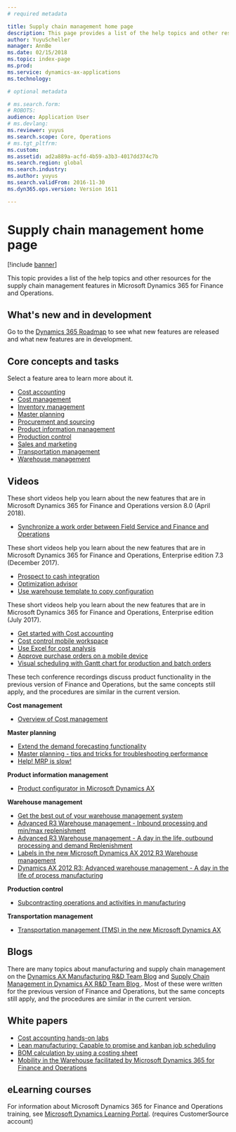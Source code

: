 ```yaml
---
# required metadata

title: Supply chain management home page
description: This page provides a list of the help topics and other resources for the supply chain management features in Microsoft Dynamics 365 for Finance and Operations.   
author: YuyuScheller
manager: AnnBe
ms.date: 02/15/2018
ms.topic: index-page
ms.prod: 
ms.service: dynamics-ax-applications
ms.technology: 

# optional metadata

# ms.search.form: 
# ROBOTS: 
audience: Application User
# ms.devlang: 
ms.reviewer: yuyus
ms.search.scope: Core, Operations
# ms.tgt_pltfrm: 
ms.custom: 
ms.assetid: ad2a889a-acfd-4b59-a3b3-4017dd374c7b
ms.search.region: global
ms.search.industry: 
ms.author: yuyus
ms.search.validFrom: 2016-11-30
ms.dyn365.ops.version: Version 1611

---
```


# Supply chain management home page

[!include [banner](includes/banner.md)]

This topic provides a list of the help topics and other resources for the supply chain management features in Microsoft Dynamics 365 for Finance and Operations. 

## What's new and in development
Go to the <a href="https://roadmap.dynamics.com/">Dynamics 365 Roadmap</a> to see what new features are released and what new features are in development. 

## Core concepts and tasks

Select a feature area to learn more about it.

- [Cost accounting](../financials/cost-accounting/cost-accounting-home-page.md)
- [Cost management](cost-management/cost-management-home-page.md)  
- [Inventory management](inventory/inventory-home-page.md)
- [Master planning](master-planning/master-planning-home-page.md)
- [Procurement and sourcing](procurement/procurement-sourcing-overview.md)
- [Product information management](pim/product-information.md)
- [Production control](production-control/production-process-overview.md)
- [Sales and marketing](sales-marketing/overview-sales-marketing.md)
- [Transportation management](transportation/transportation-management-overview.md)
- [Warehouse management](warehousing/warehouse-configuration.md)

## Videos

These short videos help you learn about the new features that are in Microsoft Dynamics 365 for Finance and Operations version 8.0 (April 2018).

- [Synchronize a work order between Field Service and Finance and Operations](https://youtu.be/hAB4TDVMjxU)

These short videos help you learn about the new features that are in Microsoft Dynamics 365 for Finance and Operations, Enterprise edition 7.3 (December 2017).

-  [Prospect to cash integration](https://youtu.be/AVV9x5x-XCg) 
-  [Optimization advisor](https://www.youtube.com/watch?v=MRsAzgFCUSQ&t=4s)
-  [Use warehouse template to copy configuration](https://www.youtube.com/watch?v=K2WIfFlqJYs&feature=youtu.be)

These short videos help you learn about the new features that are in Microsoft Dynamics 365 for Finance and Operations, Enterprise edition (July 2017).

-  [Get started with Cost accounting](https://youtu.be/1pUDtJQZ8FU)
-  [Cost control mobile workspace](https://youtu.be/imsuTg8rUVk)
-  [Use Excel for cost analysis](https://youtu.be/-HKHYdClvx8)
-  [Approve purchase orders on a mobile device](https://youtu.be/gZ-gOlJe7H8)
-  [Visual scheduling with Gantt chart for production and batch orders](https://youtu.be/BtbuShkGj4I)

These tech conference recordings discuss product functionality in the previous version of Finance and Operations, but the same concepts still apply, and the procedures are similar in the current version. 

**Cost management**

-  [Overview of Cost management](https://www.youtube.com/watch?v=vXzlC-mOBcg&feature=youtu.be)

**Master planning**

-  [Extend the demand forecasting functionality](https://www.youtube.com/watch?v=4OIKIXLiNjI&feature=youtu.be)
-  [Master planning - tips and tricks for troubleshooting performance](https://youtu.be/7v8BPmEs9Dg)
-  [Help! MRP is slow!](https://youtu.be/RLXybx20B5o)

**Product information management**

-  [Product configurator in Microsoft Dynamics AX](https://youtu.be/zotrj3SbCl4)

**Warehouse management** 

<!---  [Process inbound ASNs in Warehouse management](https://mix.office.com/watch/wpf78tr7rjuh)-->  
-  [Get the best out of your warehouse management system](https://www.youtube.com/watch?v=--_didmZKHo&t=10s)
-  [Advanced R3 Warehouse management - Inbound processing and min/max replenishment](https://www.youtube.com/watch?v=z5_V5Eqlf5M&t=48s)
-  [Advanced R3 Warehouse management - A day in the life, outbound processing and demand Replenishment](https://youtu.be/Og0gLlVp7jA)
-  [Labels in the new Microsoft Dynamics AX 2012 R3 Warehouse management](https://youtu.be/5w1MngVchBA)
-  [Dynamics AX 2012 R3: Advanced warehouse management - A day in the life of process manufacturing](https://www.youtube.com/embed/QUxXUrN-7n4)

**Production control**

-  [Subcontracting operations and activities in manufacturing](https://youtu.be/y1jrd3A_k70)

**Transportation management**

-  [Transportation management (TMS) in the new Microsoft Dynamics AX](https://youtu.be/jgmTgJIgEFQ)

## Blogs
There are many topics about manufacturing and supply chain management on the <a href="https://blogs.msdn.microsoft.com/axmfg/">Dynamics AX Manufacturing R&D Team Blog</a> and <a href="https://blogs.msdn.microsoft.com/dynamicsaxscm/">Supply Chain Management in Dynamics AX R&D Team Blog </a>. Most of these were written for the previous version of Finance and Operations, but the same concepts still apply, and the procedures are similar in the current version. 

## White papers
-  <a href="https://mbs.microsoft.com/customersource/northamerica/AX/learning/documentation/white-papers/msd365optgtstcostacc/">Cost accounting hands-on labs</a> 
-  <a href="https://mbs.microsoft.com/customersource/northamerica/AX/learning/documentation/white-papers/leanmanufkanban365opt/">Lean manufacturing: Capable to promise and kanban job scheduling</a> 
-  <a href="https://mbs.microsoft.com/customersource/northamerica/AX/learning/documentation/white-papers/365operationsbomcalsheet/">BOM calculation by using a costing sheet</a>
-  <a href="https://mbs.microsoft.com/customersource/northamerica/365Enterprise/learning/documentation/white-papers/MobilityWarehouse/">Mobility in the Warehouse facilitated by Microsoft Dynamics 365 for Finance and Operations</a>

## eLearning courses
For information about Microsoft Dynamics 365 for Finance and Operations training, see <a href="https://mbspartner.microsoft.com/AX/LearningPlans/"> Microsoft Dynamics Learning Portal</a>. (requires CustomerSource account) 


